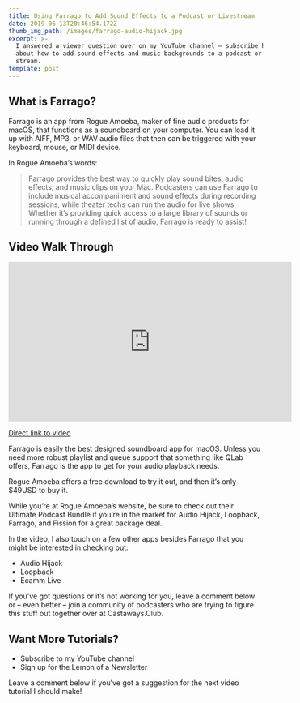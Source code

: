 ```yaml
---
title: Using Farrago to Add Sound Effects to a Podcast or Livestream
date: 2019-06-13T20:46:54.172Z
thumb_img_path: /images/farrago-audio-hijack.jpg
excerpt: >-
  I answered a viewer question over on my YouTube channel – subscribe here! –
  about how to add sound effects and music backgrounds to a podcast or live
  stream.
template: post
---
```

## What is Farrago?

Farrago is an app from Rogue Amoeba, maker of fine audio products for macOS, that functions as a soundboard on your computer. You can load it up with AIFF, MP3, or WAV audio files that then can be triggered with your keyboard, mouse, or MIDI device.

In Rogue Amoeba’s words:

> Farrago provides the best way to quickly play sound bites, audio effects, and music clips on your Mac. Podcasters can use Farrago to include musical accompaniment and sound effects during recording sessions, while theater techs can run the audio for live shows. Whether it’s providing quick access to a large library of sounds or running through a defined list of audio, Farrago is ready to assist!

## Video Walk Through

<iframe width="560" height="315" src="https://www.youtube.com/embed/A86BeAtqqZ4" frameborder="0" allow="accelerometer; autoplay; encrypted-media; gyroscope; picture-in-picture" allowfullscreen></iframe>

[Direct link to video](https://www.youtube.com/watch?v=A86BeAtqqZ4)

Farrago is easily the best designed soundboard app for macOS. Unless you need more robust playlist and queue support that something like QLab offers, Farrago is the app to get for your audio playback needs.

Rogue Amoeba offers a free download to try it out, and then it’s only $49USD to buy it.

While you’re at Rogue Amoeba’s website, be sure to check out their Ultimate Podcast Bundle if you’re in the market for Audio Hijack, Loopback, Farrago, and Fission for a great package deal.

In the video, I also touch on a few other apps besides Farrago that you might be interested in checking out:

* Audio Hijack
* Loopback
* Ecamm Live

If you’ve got questions or it’s not working for you, leave a comment below or – even better – join a community of podcasters who are trying to figure this stuff out together over at Castaways.Club.

## Want More Tutorials?

* Subscribe to my YouTube channel
* Sign up for the Lemon of a Newsletter

Leave a comment below if you’ve got a suggestion for the next video tutorial I should make!
